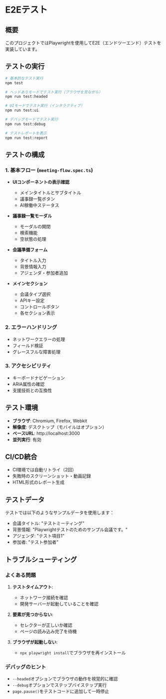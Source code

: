 # E2Eテスト

## 概要

このプロジェクトではPlaywrightを使用してE2E（エンドツーエンド）テストを実装しています。

## テストの実行

```bash
# 基本的なテスト実行
npm test

# ヘッドありモードでテスト実行（ブラウザを見ながら）
npm run test:headed

# UIモードでテスト実行（インタラクティブ）
npm run test:ui

# デバッグモードでテスト実行
npm run test:debug

# テストレポートを表示
npm run test:report
```

## テストの構成

### 1. 基本フロー (`meeting-flow.spec.ts`)

- **UIコンポーネントの表示確認**
  - メインタイトルとサブタイトル
  - 議事録一覧ボタン
  - AI稼働中ステータス

- **議事録一覧モーダル**
  - モーダルの開閉
  - 検索機能
  - 空状態の処理

- **会議準備フォーム**
  - タイトル入力
  - 背景情報入力
  - アジェンダ・参加者追加

- **メインセクション**
  - 会議タイプ選択
  - APIキー設定
  - コントロールボタン
  - 各セクション表示

### 2. エラーハンドリング

- ネットワークエラーの処理
- フィールド検証
- グレースフルな障害処理

### 3. アクセシビリティ

- キーボードナビゲーション
- ARIA属性の確認
- 支援技術との互換性

## テスト環境

- **ブラウザ**: Chromium, Firefox, Webkit
- **解像度**: デスクトップ（モバイルはオプション）
- **ベースURL**: http://localhost:3000
- **並列実行**: 有効

## CI/CD統合

- CI環境では自動リトライ（2回）
- 失敗時のスクリーンショット・動画記録
- HTML形式のレポート生成

## テストデータ

テストでは以下のようなサンプルデータを使用します：

- 会議タイトル: "テストミーティング"
- 背景情報: "Playwrightテストのためのサンプル会議です。"
- アジェンダ: "テスト項目1"
- 参加者: "テスト参加者"

## トラブルシューティング

### よくある問題

1. **テストタイムアウト**: 
   - ネットワーク接続を確認
   - 開発サーバーが起動していることを確認

2. **要素が見つからない**:
   - セレクターが正しいか確認
   - ページの読み込み完了を待機

3. **ブラウザが起動しない**:
   - `npx playwright install`でブラウザを再インストール

### デバッグのヒント

- `--headed`オプションでブラウザの動作を視覚的に確認
- `--debug`オプションでステップバイステップ実行
- `page.pause()`をテストコードに追加して一時停止